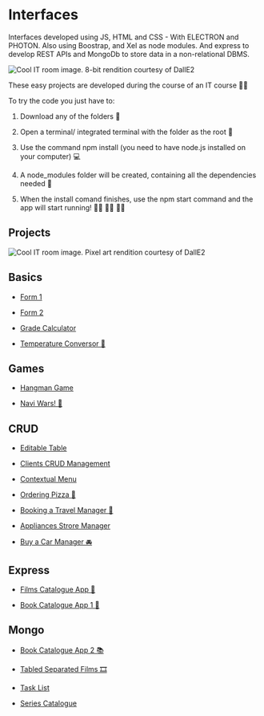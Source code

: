 # Interfaces
 
Interfaces developed using JS, HTML and CSS - With ELECTRON and PHOTON. Also using Boostrap, and Xel as node modules. And express to develop REST APIs and MongoDb to store data in a non-relational DBMS. 

![Cool IT room image. 8-bit rendition courtesy of DallE2](https://github.com/patshone96/Interfaces/blob/main/DALL%C2%B7E%202023-02-28%2022.56.56%20-%208-bit%20IT%20developer%20room%20with%20lots%20of%20colors.png)
 


These easy projects are developed during the course of an IT course 👩‍🏫 

To try the code you just have to:

1. Download any of the folders 📁 

2. Open a terminal/ integrated terminal with the folder as the root 🌱 

3. Use the command npm install (you need to have node.js installed on your computer) 💻 

4. A node_modules folder will be created, containing all the dependencies needed 📂 

5. When the install comand finishes, use the npm start command and the app will start running! 🏃‍♀️ 🏃‍♂️ 🏃‍♀️ 


## Projects

![Cool IT room image. Pixel art rendition courtesy of DallE2](https://github.com/patshone96/Interfaces/blob/main/DALL%C2%B7E%202023-02-28%2022.56.24%20-%20pixel%20art%20IT%20developer%20room%20with%20lots%20of%20colors.png)

## Basics


+ [Form 1](https://github.com/patshone96/Interfaces/tree/main/Encuesta%201)

+ [Form 2](https://github.com/patshone96/Interfaces/tree/main/Encuesta%202)

+ [Grade Calculator](https://github.com/patshone96/Interfaces/tree/main/Calcula%20Nota)

+ [Temperature Conversor  🤒](https://github.com/patshone96/Interfaces/tree/main/Conversor%20Temperatura)


## Games


+ [Hangman Game](https://github.com/patshone96/Interfaces/tree/main/Ahorcado)

+ [Navi Wars!  🚢 ](https://github.com/patshone96/Interfaces/tree/main/Hundir%20la%20Flota)


## CRUD

+ [Editable Table](https://github.com/patshone96/Interfaces/tree/main/Table%20View)

+ [Clients CRUD Management](https://github.com/patshone96/Interfaces/tree/main/CRUD)

+ [Contextual Menu](https://github.com/patshone96/Interfaces/tree/main/Menu)

+ [Ordering Pizza  🍕](https://github.com/patshone96/Interfaces/tree/main/Pedir%20Pizza)

+ [Booking a Travel Manager  🛫 ](https://github.com/patshone96/Interfaces/tree/main/Reserva%20Viaje)

+ [Appliances Strore Manager](https://github.com/patshone96/Interfaces/tree/main/Tienda%20Electrodom%C3%A9sticos)

+ [Buy a Car Manager  🚘 ](https://github.com/patshone96/Interfaces/tree/main/Compra%20Coche)


## Express

 
 + [Films Catalogue App  🎥 ](https://github.com/patshone96/Interfaces/tree/main/FilmsAppExpress)

 + [Book Catalogue App 1  📕](https://github.com/patshone96/Interfaces/tree/main/BookCatalogueExpress)


## Mongo


 + [Book Catalogue App 2  📚 ](https://github.com/patshone96/Interfaces/tree/main/BookCatalogueMongo)

 + [Tabled Separated Films  🎞️](https://github.com/patshone96/Interfaces/tree/main/MongoTable)
 
 + [Task List](https://github.com/patshone96/Interfaces/tree/main/TaskList)
 
 + [Series Catalogue](https://github.com/patshone96/Interfaces/tree/main/SeriesApp) 






